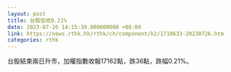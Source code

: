 ```yaml
---
layout: post
title: 台股低收0.21%
date: 2023-07-26 14:15:39.000000000 +08:00
link: https://news.rthk.hk/rthk/ch/component/k2/1710633-20230726.htm
categories: rthk
---
```


台股結束兩日升市，加權指數收報17162點，跌36點，跌幅0.21%。

